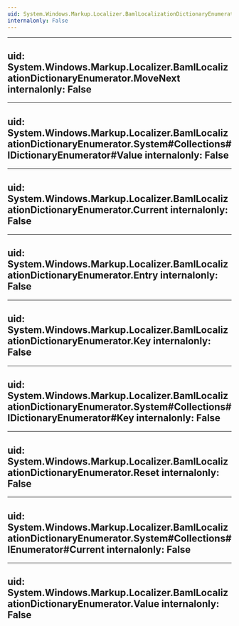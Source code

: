 ```yaml
---
uid: System.Windows.Markup.Localizer.BamlLocalizationDictionaryEnumerator
internalonly: False
---
```


---
uid: System.Windows.Markup.Localizer.BamlLocalizationDictionaryEnumerator.MoveNext
internalonly: False
---

---
uid: System.Windows.Markup.Localizer.BamlLocalizationDictionaryEnumerator.System#Collections#IDictionaryEnumerator#Value
internalonly: False
---

---
uid: System.Windows.Markup.Localizer.BamlLocalizationDictionaryEnumerator.Current
internalonly: False
---

---
uid: System.Windows.Markup.Localizer.BamlLocalizationDictionaryEnumerator.Entry
internalonly: False
---

---
uid: System.Windows.Markup.Localizer.BamlLocalizationDictionaryEnumerator.Key
internalonly: False
---

---
uid: System.Windows.Markup.Localizer.BamlLocalizationDictionaryEnumerator.System#Collections#IDictionaryEnumerator#Key
internalonly: False
---

---
uid: System.Windows.Markup.Localizer.BamlLocalizationDictionaryEnumerator.Reset
internalonly: False
---

---
uid: System.Windows.Markup.Localizer.BamlLocalizationDictionaryEnumerator.System#Collections#IEnumerator#Current
internalonly: False
---

---
uid: System.Windows.Markup.Localizer.BamlLocalizationDictionaryEnumerator.Value
internalonly: False
---
